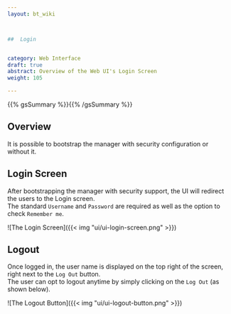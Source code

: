 ```yaml
---
layout: bt_wiki



##  Login


category: Web Interface
draft: true
abstract: Overview of the Web UI's Login Screen
weight: 105

---
```


{{% gsSummary %}}{{% /gsSummary %}}

## Overview
It is possible to bootstrap the manager with security configuration or without it.

## Login Screen
After bootstrapping the manager with security support, the UI will redirect the users to the Login screen.<br>
The standard `Username` and `Password` are required as well as the option to check `Remember me`. <br>

![The Login Screen]({{< img "ui/ui-login-screen.png" >}})

## Logout
Once logged in, the user name is displayed on the top right of the screen, right next to the `Log Out` button. <br>
The user can opt to logout anytime by simply clicking on the `Log Out` (as shown below). <br>

![The Logout Button]({{< img "ui/ui-logout-button.png" >}})
